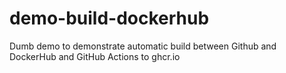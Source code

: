# demo-build-dockerhub

Dumb demo to demonstrate automatic build between Github and DockerHub
and GitHub Actions to ghcr.io
